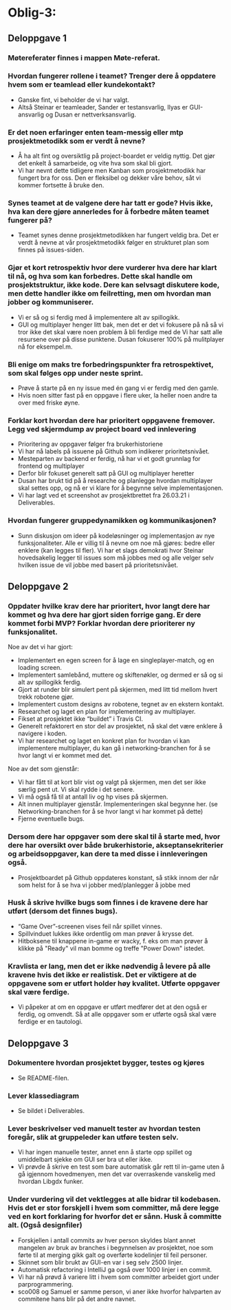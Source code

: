 # Oblig-3:
## Deloppgave 1

### Møtereferater finnes i mappen Møte-referat.

### Hvordan fungerer rollene i teamet? Trenger dere å oppdatere hvem som er teamlead eller kundekontakt?
- Ganske fint, vi beholder de vi har valgt.
- Altså Steinar er teamleader, Sander er testansvarlig, Ilyas er GUI-ansvarlig og Dusan er nettverksansvarlig.

### Er det noen erfaringer enten team-messig eller mtp prosjektmetodikk som er verdt å nevne? 
- Å ha alt fint og oversiktlig på project-boardet er veldig nyttig. Det gjør det enkelt å samarbeide, og vite hva som skal bli gjort.
- Vi har nevnt dette tidligere men Kanban som prosjektmetodikk har fungert bra for oss. Den er fleksibel og dekker våre behov, såt vi kommer fortsette å bruke den.

### Synes teamet at de valgene dere har tatt er gode? Hvis ikke, hva kan dere gjøre annerledes for å forbedre måten teamet fungerer på?
- Teamet synes denne prosjektmetodikken har fungert veldig bra. Det er verdt å nevne at vår prosjektmetodikk følger en strukturet plan som finnes på issues-siden.  
	
### Gjør et kort retrospektiv hvor dere vurderer hva dere har klart til nå, og hva som kan forbedres. Dette skal handle om prosjektstruktur, ikke kode. Dere kan selvsagt diskutere kode, men dette handler ikke om feilretting, men om hvordan man jobber og kommuniserer.   
- Vi er så og si ferdig med å implementere alt av spillogikk.
- GUI og multiplayer henger litt bak, men det er det vi fokusere på nå så vi tror ikke det skal være noen problem å bli ferdige med de Vi har satt alle resursene over på disse punktene. Dusan fokuserer 100% på mulitplayer nå for eksempel.m.

### Bli enige om maks tre forbedringspunkter fra retrospektivet, som skal følges opp under neste sprint.
- Prøve å starte på en ny issue med én gang vi er ferdig med den gamle.
- Hvis noen sitter fast på en oppgave i flere uker, la heller noen andre ta over med friske øyne.

### Forklar kort hvordan dere har prioritert oppgavene fremover. Legg ved skjermdump av project board ved innlevering
- Prioritering av oppgaver følger fra brukerhistoriene 
- Vi har nå labels på issuene på Github som indikerer prioritetsnivået.
- Mesteparten av backend er ferdig, nå har vi et godt grunnlag for frontend og multiplayer
- Derfor blir fokuset generelt satt på GUI og multiplayer heretter
- Dusan har brukt tid på å researche og planlegge hvordan multiplayer skal settes opp, og nå er vi klare for å begynne selve implementasjonen.
- Vi har lagt ved et screenshot av prosjektbrettet fra 26.03.21 i Deliverables.
		
### Hvordan fungerer gruppedynamikken og kommunikasjonen?
- Sunn diskusjon om ideer på kodeløsninger og implementasjon av nye funksjonaliteter. Alle er villig til å nevne om noe må gjøres: bedre eller enklere (kan legges til fler). Vi har et slags demokrati hvor Steinar hovedsakelig legger til issues som må jobbes med og alle velger selv hvilken issue de vil jobbe med basert på prioritetsnivået.
	
## Deloppgave 2

### Oppdater hvilke krav dere har prioritert, hvor langt dere har kommet og hva dere har gjort siden forrige gang. Er dere kommet forbi MVP? Forklar hvordan dere prioriterer ny funksjonalitet.

Noe av det vi har gjort:
- Implementert en egen screen for å lage en singleplayer-match, og en loading screen.
- Implementert samlebånd, muttere og skiftenøkler, og dermed er så og si alt av spillogikk ferdig.
- Gjort at runder blir simulert pent på skjermen, med litt tid mellom hvert trekk robotene gjør.
- Implementert custom designs av robotene, tegnet av en ekstern kontakt.
- Researchet og laget en plan for implementering av multiplayer.
- Fikset at prosjektet ikke “buildet” i Travis CI.
- Generelt refaktorert en stor del av prosjektet, nå skal det være enklere å navigere i koden.
- Vi har researchet og laget en konkret plan for hvordan vi kan implementere multiplayer, du kan gå i networking-branchen for å se hvor langt vi er kommet med det.
  
Noe av det som gjenstår:
- Vi har fått til at kort blir vist og valgt på skjermen, men det ser ikke særlig pent ut. Vi skal rydde i det senere.
- Vi må også få til at antall liv og hp vises på skjermen.
- Alt innen multiplayer gjenstår. Implementeringen skal begynne her. (se Networking-branchen for å se hvor langt vi har kommet på dette)
- Fjerne eventuelle bugs.

### Dersom dere har oppgaver som dere skal til å starte med, hvor dere har oversikt over både brukerhistorie, akseptansekriterier og arbeidsoppgaver, kan dere ta med disse i innleveringen også.
- Prosjektboardet på Github oppdateres konstant, så stikk innom der når som helst for å se hva vi jobber med/planlegger å jobbe med

### Husk å skrive hvilke bugs som finnes i de kravene dere har utført (dersom det finnes bugs).
- “Game Over”-screenen vises feil når spillet vinnes.
- Spillvinduet lukkes ikke ordentlig om man prøver å krysse det.
- Hitboksene til knappene in-game er wacky, f. eks om man prøver å klikke på "Ready" vil man bomme og treffe "Power Down" istedet.

### Kravlista er lang, men det er ikke nødvendig å levere på alle kravene hvis det ikke er realistisk. Det er viktigere at de oppgavene som er utført holder høy kvalitet. Utførte oppgaver skal være ferdige.
- Vi påpeker at om en oppgave er utført medfører det at den også er ferdig, og omvendt. Så at alle oppgaver som er utførte også skal være ferdige er en tautologi. 
		
## Deloppgave 3
### Dokumentere hvordan prosjektet bygger, testes og kjøres
- Se README-filen.

### Lever klassediagram
- Se bildet i Deliverables.

### Lever beskrivelser ved manuelt tester av hvordan testen foregår, slik at gruppeleder kan utføre testen selv.
- Vi har ingen manuelle tester, annet enn å starte opp spillet og umiddelbart sjekke om GUI ser bra ut eller ikke.
- Vi prøvde å skrive en test som bare automatisk går rett til in-game uten å gå igjennom hovedmenyen, men det var overraskende vanskelig med hvordan Libgdx funker.

### Under vurdering vil det vektlegges at alle bidrar til kodebasen. Hvis det er stor forskjell i hvem som committer, må dere legge ved en kort forklaring for hvorfor det er sånn. Husk å committe alt. (Også designfiler)
- Forskjellen i antall commits av hver person skyldes blant annet mangelen av bruk av branches i begynnelsen av prosjektet, noe som førte til at merging gikk galt og overførte kodelinjer til feil personer.
- Skinnet som blir brukt av GUI-en var i seg selv 2500 linjer.
- Automatisk refactoring i IntelliJ ga også over 1000 linjer i en commit.
- Vi har nå prøvd å variere litt i hvem som committer arbeidet gjort under parprogrammering.
- sco008 og Samuel er samme person, vi aner ikke hvorfor halvparten av commitene hans blir på det andre navnet.
